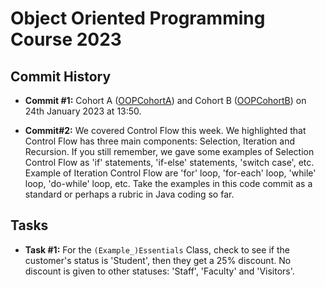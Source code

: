 # Object Oriented Programming Course 2023

## Commit History

- **Commit #1:** Cohort A ([OOPCohortA](https://github.com/dadjepon/ObjectOrientedProgramming2023/tree/main/OOPCohortA)) and Cohort B ([OOPCohortB](https://github.com/dadjepon/ObjectOrientedProgramming2023/tree/main/OOPCohortB)) on 24th January 2023 at 13:50.

- **Commit#2:** We covered Control Flow this week. We highlighted that Control Flow has three main components: Selection, Iteration and Recursion. If you still remember, we gave some examples of Selection Control Flow as 'if' statements, 'if-else' statements, 'switch case', etc. Example of Iteration Control Flow are 'for' loop, 'for-each' loop, 'while' loop, 'do-while' loop, etc. Take the examples in this code commit as a standard or perhaps a rubric in Java coding so far.

## Tasks

- **Task #1:** For the `(Example_)Essentials` Class, check to see if the customer's status is 'Student', then they get a 25% discount. No discount is given to other statuses: 'Staff', 'Faculty' and 'Visitors'. 
